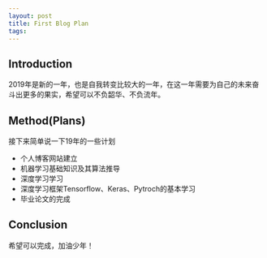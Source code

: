 ```yaml
---
layout: post
title: First Blog Plan
tags:
---
```


## Introduction

2019年是新的一年，也是自我转变比较大的一年，在这一年需要为自己的未来奋斗出更多的果实，希望可以不负韶华、不负流年。



## Method(Plans)

接下来简单说一下19年的一些计划

* 个人博客网站建立
* 机器学习基础知识及其算法推导
* 深度学习学习
* 深度学习框架Tensorflow、Keras、Pytroch的基本学习
* 毕业论文的完成

##  Conclusion

希望可以完成，加油少年！